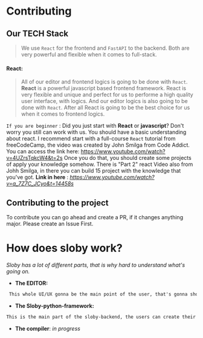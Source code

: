 # Contributing

## Our TECH Stack 
> We use `React` for the frontend and `FastAPI` to the backend. Both are very powerful and flexible when it comes to full-stack. 

#### React: 
> All of our editor and frontend logics is going to be done with `React`. **React** is a powerful javascript based frontend framework. React is very flexible and unique and perfect for us to performe a high quality user interface, with logics. And our editor logics is also going to be done with `React`. After all React is going to be the best choice for us when it comes to frontend logics. 

`If you are beginner` : Did you just start with **React** or **javascript**? Don't worry you still can work with us. You should have a basic understanding about react. I recommend start with a full-course `React` tutorial from freeCodeCamp, the video was created by John Smilga from Code Addict. You can access the link here: https://www.youtube.com/watch?v=4UZrsTqkcW4&t=2s Once you do that, you should create some projects of apply your knowledge somehow. There is "Part 2" react Video also from Johh Smilga, in there you can build 15 project with the knowledge that you've got. **Link in here** :  *https://www.youtube.com/watch?v=a_7Z7C_JCyo&t=14458s*

## Contributing to the project

To contribute you can go ahead and create a PR, if it changes anything major. Please create an Issue First.


# How does sloby work?
*Sloby has a lot of different parts, that is why hard to understand what's going on.*

- **The EDITOR:**

```diff
 This whole UI/UX gonna be the main point of the user, that's gonna show the current work and also your work progress and the tools, so this is the heart of the sobby. 
```

- **The Sloby-python-framework:**
```diff
This is the main part of the sloby-backend, the users can create their backend applications(authentication, API) for the sloby-editor(frontend), or they can create the WHOLE app with this framework, also the frontend(use react via python). 
```

- **The compiler**:
*in progress*

